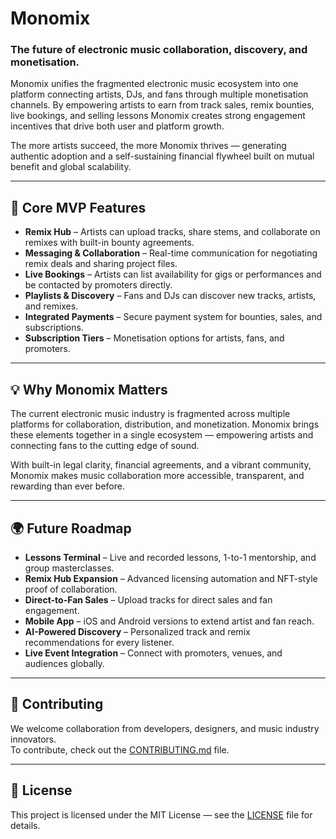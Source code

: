 # Monomix

### The future of electronic music collaboration, discovery, and monetisation.

Monomix unifies the fragmented electronic music ecosystem into one platform connecting artists, DJs, and fans through multiple monetisation channels. By empowering artists to earn from track sales, remix bounties, live bookings, and selling lessons Monomix creates strong engagement incentives that drive both user and platform growth.

The more artists succeed, the more Monomix thrives — generating authentic adoption and a self-sustaining financial flywheel built on mutual benefit and global scalability.

---

## 🚀 Core MVP Features

- **Remix Hub** – Artists can upload tracks, share stems, and collaborate on remixes with built-in bounty agreements.  
- **Messaging & Collaboration** – Real-time communication for negotiating remix deals and sharing project files.  
- **Live Bookings** – Artists can list availability for gigs or performances and be contacted by promoters directly.  
- **Playlists & Discovery** – Fans and DJs can discover new tracks, artists, and remixes.  
- **Integrated Payments** – Secure payment system for bounties, sales, and subscriptions.  
- **Subscription Tiers** – Monetisation options for artists, fans, and promoters.

---

## 💡 Why Monomix Matters

The current electronic music industry is fragmented across multiple platforms for collaboration, distribution, and monetization. Monomix brings these elements together in a single ecosystem — empowering artists and connecting fans to the cutting edge of sound.

With built-in legal clarity, financial agreements, and a vibrant community, Monomix makes music collaboration more accessible, transparent, and rewarding than ever before.

---

## 🌍 Future Roadmap

- **Lessons Terminal** – Live and recorded lessons, 1-to-1 mentorship, and group masterclasses.  
- **Remix Hub Expansion** – Advanced licensing automation and NFT-style proof of collaboration.  
- **Direct-to-Fan Sales** – Upload tracks for direct sales and fan engagement.  
- **Mobile App** – iOS and Android versions to extend artist and fan reach.  
- **AI-Powered Discovery** – Personalized track and remix recommendations for every listener.  
- **Live Event Integration** – Connect with promoters, venues, and audiences globally.

---

## 🤝 Contributing

We welcome collaboration from developers, designers, and music industry innovators.  
To contribute, check out the [CONTRIBUTING.md](CONTRIBUTING.md) file.

---

## 📄 License

This project is licensed under the MIT License — see the [LICENSE](LICENSE) file for details.
